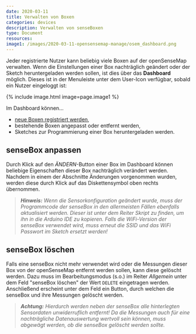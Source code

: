 ```yaml
---
date: 2020-03-11
title: Verwalten von Boxen
categories: devices
description: Verwalten von senseBoxen
type: Document
resources:
image1: /images/2020-03-11-opensensemap-manage/osem_dashboard.png
---
```


Jeder registrierte Nutzer kann beliebig viele Boxen auf der openSenseMap verwalten.
Wenn die Einstellungen einer Box nachträglich geändert oder der Sketch heruntergeladen werden sollen, ist dies über das **Dashboard** möglich.
Dieses ist in der Menuleiste unter dem User-Icon verfügbar, sobald ein Nutzer eingeloggt ist:

{% include image.html image=page.image1 %}

Im Dashboard können...

- [neue Boxen registriert werden](/opensensemap/opensensemap-register/),
- bestehende Boxen angepasst oder entfernt werden,
- Sketches zur Programmierung einer Box heruntergeladen werden.

## senseBox anpassen
Durch Klick auf den *ÄNDERN*-Button einer Box im Dashboard können beliebige Eigenschaften dieser Box nachträglich verändert werden.
Nachdem in einem der Abschnitte Änderungen vorgenommen wurden, werden diese durch Klick auf das Diskettensymbol oben rechts übernommen.

> ***Hinweis:*** *Wenn die Sensorkonfiguration geändert wurde, muss der Programmcode der senseBox in den allermeisten Fällen ebenfalls aktualisiert werden. Dieser ist unter dem Reiter Skript zu finden, um ihn in die Arduino IDE zu kopieren. Falls die WiFi-Version der senseBox verwendet wird, muss erneut die SSID und das WiFi Passwort im Sketch ersetzt werden!*

## senseBox löschen
Falls eine senseBox nicht mehr verwendet wird oder die Messungen dieser Box von der openSenseMap entfernt werden sollen, kann diese gelöscht werden.
Dazu muss im Bearbeitungsmodus (s.o.) im Reiter *Allgemein* unter dem Feld "senseBox löschen" der Wert `DELETE` eingetragen werden.
Anschließend erscheint unter dem Feld ein Button, durch welchen die senseBox und ihre Messungen gelöscht werden.

> ***Achtung:*** *Hierdurch werden neben der senseBox alle hinterlegten Sensordaten unwiderruflich entfernt! Da die Messungen auch für eine nachträgliche Datenauswertung wertvoll sein können, muss abgewägt werden, ob die senseBox gelöscht werden sollte.*
